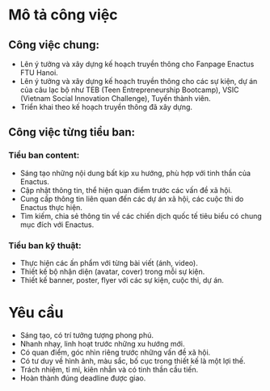 # Mô tả công việc
## Công việc chung:
- Lên ý tưởng và xây dựng kế hoạch truyền thông cho Fanpage Enactus FTU Hanoi.
- Lên ý tưởng và xây dựng kế hoạch truyền thông cho các sự kiện, dự án của câu lạc bộ như TEB (Teen Entrepreneurship Bootcamp), VSIC (Vietnam Social Innovation Challenge), Tuyến thành viên.
- Triển khai theo kế hoạch truyền thông đã xây dựng.
## Công việc từng tiểu ban:
### Tiểu ban content:
- Sáng tạo những nội dung bất kịp xu hướng, phù hợp với tinh thần của Enactus.
- Cập nhật thông tin, thể hiện quan điểm trước các vấn đề xã hội.
- Cung cấp thông tin liên quan đến các dự án xã hội, các cuộc thi do Enactus thực hiện.
- Tìm kiếm, chia sẻ thông tin về các chiến dịch quốc tế tiêu biểu có chung mục đích với Enactus.
### Tiểu ban kỹ thuật:
- Thực hiện các ấn phẩm với từng bài viết (ánh, video).
- Thiết kế bộ nhận diện (avatar, cover) trong mỗi sự kiện.
- Thiết kế banner, poster, flyer với các sự kiện, cuộc thi, dự án.

# Yêu cầu
- Sáng tạo, có trí tưởng tượng phong phú.
- Nhanh nhạy, linh hoạt trước những xu hướng mới.
- Có quan điểm, góc nhìn riêng trước những vấn đề xã hội.
- Có tư duy về hình ảnh, màu sắc, bố cục trong thiết kế là một lợi thế.
- Trách nhiệm, tỉ mỉ, kiên nhẫn và có tinh thần cầu tiến.
- Hoàn thành đúng deadline được giao.